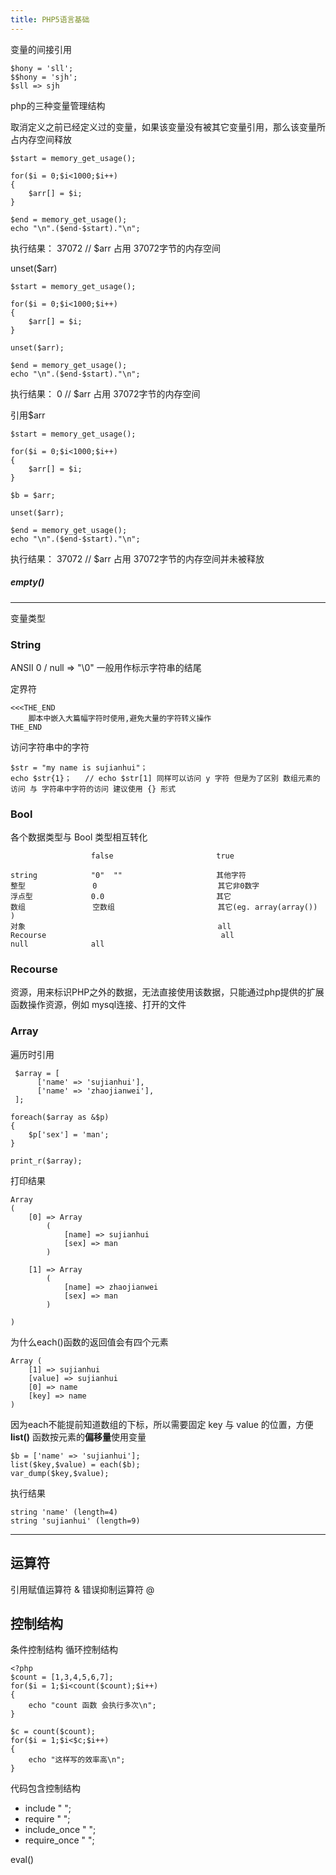 ```yaml
---
title: PHP5语言基础
---
```

变量的间接引用

	$hony = 'sll';
	$$hony = 'sjh';
	$sll => sjh

php的三种变量管理结构

取消定义之前已经定义过的变量，如果该变量没有被其它变量引用，那么该变量所占内存空间释放

	$start = memory_get_usage();

    for($i = 0;$i<1000;$i++)
    {
        $arr[] = $i;
    }

    $end = memory_get_usage();
    echo "\n".($end-$start)."\n";

执行结果：
	37072    // $arr 占用 37072字节的内存空间

unset($arr)

	$start = memory_get_usage();

    for($i = 0;$i<1000;$i++)
    {
        $arr[] = $i;
    }

	unset($arr);

    $end = memory_get_usage();
    echo "\n".($end-$start)."\n";

执行结果：
	0       // $arr 占用 37072字节的内存空间

引用$arr

	$start = memory_get_usage();

    for($i = 0;$i<1000;$i++)
    {
        $arr[] = $i;
    }

	$b = $arr;

	unset($arr);

    $end = memory_get_usage();
    echo "\n".($end-$start)."\n";

执行结果：
	37072    // $arr 占用 37072字节的内存空间并未被释放

##### empty()

----------

变量类型

### String

ANSII 0 /  null => "\0" 一般用作标示字符串的结尾

定界符

	<<<THE_END
		脚本中嵌入大篇幅字符时使用,避免大量的字符转义操作
	THE_END

访问字符串中的字符

	$str = "my name is sujianhui"；
	echo $str{1}；   // echo $str[1] 同样可以访问 y 字符 但是为了区别 数组元素的访问 与 字符串中字符的访问 建议使用 {} 形式


### Bool

各个数据类型与 Bool 类型相互转化

				      false                       true

	string  	      "0"  ""                     其他字符
	整型               0                           其它非0数字
	浮点型             0.0                         其它
    数组               空数组                       其它(eg. array(array()) )
	对象                                           all
	Recourse                                       all
    null              all


### Recourse

资源，用来标识PHP之外的数据，无法直接使用该数据，只能通过php提供的扩展函数操作资源，例如 mysql连接、打开的文件

### Array

遍历时引用

	 $array = [
          ['name' => 'sujianhui'],
          ['name' => 'zhaojianwei'],
     ];

    foreach($array as &$p)
    {
        $p['sex'] = 'man';
    }

    print_r($array);

打印结果

	Array
	(
	    [0] => Array
	        (
	            [name] => sujianhui
	            [sex] => man
	        )

	    [1] => Array
	        (
	            [name] => zhaojianwei
	            [sex] => man
	        )

	)


为什么each()函数的返回值会有四个元素

	Array (
		[1] => sujianhui
	    [value] => sujianhui
        [0] => name
        [key] => name
    )

因为each不能提前知道数组的下标，所以需要固定 key 与 value 的位置，方便**list()** 函数按元素的**偏移量**使用变量

	$b = ['name' => 'sujianhui'];
    list($key,$value) = each($b);
    var_dump($key,$value);

执行结果

	string 'name' (length=4)
	string 'sujianhui' (length=9)




----------

## 运算符

引用赋值运算符 &
错误抑制运算符 @

## 控制结构

条件控制结构
循环控制结构

	<?php
	$count = [1,3,4,5,6,7];
	for($i = 1;$i<count($count);$i++)
	{
	    echo "count 函数 会执行多次\n";
	}

	$c = count($count);
	for($i = 1;$i<$c;$i++)
	{
	    echo "这样写的效率高\n";
	}

代码包含控制结构

- include " ";
- require " ";
- include_once " ";
- require_once " ";

eval()




